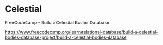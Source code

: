 # Celestial
FreeCodeCamp - Build a Celestial Bodies Database

https://www.freecodecamp.org/learn/relational-database/build-a-celestial-bodies-database-project/build-a-celestial-bodies-database


